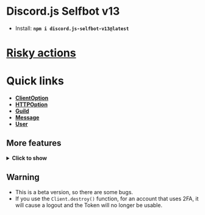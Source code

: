 # Discord.js Selfbot v13
- Install: <strong>```npm i discord.js-selfbot-v13@latest```</strong>

# <strong>[Risky actions](https://github.com/Merubokkusu/Discord-S.C.U.M/issues/66)</strong>

# Quick links
- [<strong>ClientOption</strong>](https://github.com/aiko-chan-ai/discord.js-selfbot-v13/blob/main/Document/ClientOption.md)
- [<strong>HTTPOption</strong>](https://github.com/aiko-chan-ai/discord.js-selfbot-v13/blob/main/Document/HTTPOption.md)
- [<strong>Guild</strong>](https://github.com/aiko-chan-ai/discord.js-selfbot-v13/blob/main/Document/Guild.md)
- [<strong>Message</strong>](https://github.com/aiko-chan-ai/discord.js-selfbot-v13/blob/main/Document/Message.md)
- [<strong>User</strong>](https://github.com/aiko-chan-ai/discord.js-selfbot-v13/blob/main/Document/User.md)

## More features

<details>
<summary><strong>Click to show</strong></summary>
- I need requests from you! Ask questions, I will help you!
</details>

## Warning
- This is a beta version, so there are some bugs.
- If you use the `Client.destroy()` function, for an account that uses 2FA, it will cause a logout and the Token will no longer be usable.

